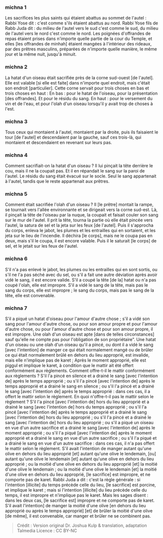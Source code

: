 
### michna 1
Les sacrifices les plus saints qui étaient abattus au sommet de l'autel : Rabbi Yose dit : c'est comme s'ils étaient abattus au nord. Rabbi Yose fils de Rabb Juda dit : du milieu de l'autel vers le sud c'est comme le sud, du milieu de l'autel vers le nord c'est comme le nord. Les poignées d'offrandes de repas étaient prises dans n'importe quelle partie de la cour du Temple, et elles [les offrandes de minhah] étaient mangées à l'intérieur des rideaux, par des prêtres masculins, préparées de n'importe quelle manière, le même jour et la même nuit, jusqu'à minuit.

### michna 2
La hatat d'un oiseau était sacrifiée près de la corne sud-ouest [de l'autel]. Elle est valable [si elle est faite] dans n'importe quel endroit, mais c'était son endroit [particulier]. Cette corne servait pour trois choses en bas et trois choses en haut : En bas : pour le hatat de l'oiseau, pour la présentation [des offrandes]. Et pour le résidu du sang. En haut : pour le versement du vin et de l'eau, et pour l'olah d'un oiseau lorsqu'il y avait trop de choses à l'est.

### michna 3
Tous ceux qui montaient à l'autel, montaient par la droite, puis ils faisaient le tour [de l'autel] et descendaient par la gauche, sauf ces trois-là, qui montaient et descendaient en revenant sur leurs pas.

### michna 4
Comment sacrifiait-on la hatat d'un oiseau ? Il lui pinçait la tête derrière le cou, mais il ne la coupait pas. Et il en répandait le sang sur la paroi de l'autel. Le résidu du sang était évacué sur le socle. Seul le sang appartenait à l'autel, tandis que le reste appartenait aux prêtres.

### michna 5
Comment était sacrifiée l'olah d'un oiseau ? Il [le prêtre] montait la rampe, se tournait vers l'allée environnante et se dirigeait vers la corne sud-est. Là, il pinçait la tête de l'oiseau par la nuque, la coupait et faisait couler son sang sur le mur de l'autel. Il prit la tête, tourna la partie où elle était pincée vers l'autel, la satura de sel et la jeta sur les feux [de l'autel]. Puis il s'approcha du corps, enleva le jabot, les plumes et les entrailles qui en sortaient, et les jeta sur le lieu de l'incendie. Il déchira [le corps], mais ne le coupa pas en deux, mais s'il le coupa, il est encore valable. Puis il le saturait [le corps] de sel, et le jetait sur les feux de l'autel.

### michna 6
S'il n'a pas enlevé le jabot, les plumes ou les entrailles qui en sont sortis, ou s'il ne l'a pas séché avec du sel, ou s'il a fait une autre déviation après avoir vidé le sang, il est encore valide. S'il a coupé la tête [de la] hatat ou n'a pas coupé l'olah, elle est impropre. S'il a vidé le sang de la tête, mais pas le sang du corps, elle est impropre ; le sang du corps, mais pas le sang de la tête, elle est convenable.

### michna 7
S'il a piqué un hatat d'oiseau pour l'amour d'autre chose ; s'il a vidé son sang pour l'amour d'autre chose, ou pour son amour propre et pour l'amour d'autre chose, ou pour l'amour d'autre chose et pour son amour propre, il est impropre. Une olah d'un oiseau est apte [dans de telles circonstances] sauf qu'elle ne compte pas pour l'obligation de son propriétaire". Une hatat d'un oiseau ou une olah d'un oiseau qu'il a pincé, ou dont il a vidé le sang [avec l'intention] de manger ce qui était normalement mangé ou de brûler ce qui était normalement brûlé en dehors du lieu approprié, est invalide, mais elle n'implique pas de karet ; Après le moment approprié, elle est piggul et implique le karet, à condition que le mattir ait été offert conformément aux règlements. Comment offre-t-il le mattir conformément aux règlements ? S'il l'a pincé en silence et a drainé le sang [avec l'intention de] après le temps approprié ; ou s'il l'a pincé [avec l'intention de] après le temps approprié et a drainé le sang en silence ; ou s'il l'a pincé et a drainé le sang [avec l'intention de] après le temps approprié : dans ces cas, il a offert le mattir selon le règlement. En quoi n'offre-t-il pas le mattir selon le règlement ? S'il l'a pincé [avec l'intention de] hors du lieu approprié et a drainé le sang [avec l'intention de] hors du temps approprié ; ou s'il l'a pincé [avec l'intention de] après le temps approprié et a drainé le sang [avec l'intention de] hors du lieu approprié ; ou s'il l'a pincé et a drainé le sang [avec l'intention de] hors du lieu approprié ; ou s'il a piqué un oiseau en vue d'un autre sacrifice et a drainé le sang [avec l'intention de] après le moment approprié ; ou s'il l'a piqué [avec l'intention de] après le moment approprié et a drainé le sang en vue d'un autre sacrifice ; ou s'il l'a piqué et a drainé le sang en vue d'un autre sacrifice : dans ces cas, il n'a pas offert le mattir selon le règlement. S'il avait l'intention de manger autant qu'une olive en dehors du lieu approprié [et] autant qu'une olive le lendemain, [ou] autant qu'une olive le lendemain [et] autant qu'une olive en dehors du lieu approprié ; ou la moitié d'une olive en dehors du lieu approprié [et] la moitié d'une olive le lendemain ; ou la moitié d'une olive le lendemain [et] la moitié d'une olive en dehors du lieu approprié, [le sacrifice] est impropre, et ne comporte pas de karet. Rabbi Juda a dit : c'est la règle générale : si l'intention [illicite] du temps précède celle du lieu, [le sacrifice] est porcine, et implique le karet ; mais si l'intention [illicite] du lieu précède celle du temps, il est impropre et n'implique pas le karet. Mais les sages disent : dans les deux cas, [le sacrifice est] impropre et ne comporte pas de karet. S'il avait l'intention] de manger la moitié d'une olive [en dehors du lieu approprié ou après le temps approprié] [et] de brûler la moitié d'une olive [de même], il est convenable, car manger et brûler ne se combinent pas.

>Crédit : Version original Dr. Joshua Kulp & translation, adaptation Talmedia
>Licence : CC BY-NC